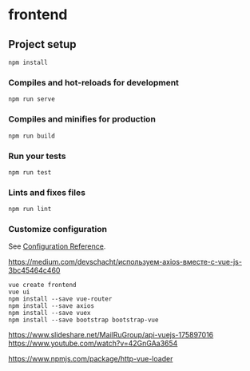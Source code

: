 # frontend

## Project setup
```
npm install
```

### Compiles and hot-reloads for development
```
npm run serve
```

### Compiles and minifies for production
```
npm run build
```

### Run your tests
```
npm run test
```

### Lints and fixes files
```
npm run lint
```

### Customize configuration
See [Configuration Reference](https://cli.vuejs.org/config/).

https://medium.com/devschacht/используем-axios-вместе-с-vue-js-3bc45464c460
```
vue create frontend
vue ui
npm install --save vue-router
npm install --save axios
npm install --save vuex
npm install --save bootstrap bootstrap-vue
```  
https://www.slideshare.net/MailRuGroup/api-vuejs-175897016
https://www.youtube.com/watch?v=42GnGAa3654

https://www.npmjs.com/package/http-vue-loader
